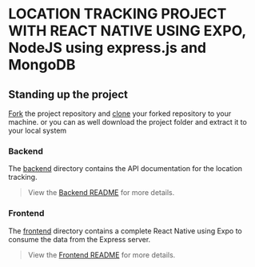 # LOCATION TRACKING PROJECT WITH REACT NATIVE USING EXPO, NodeJS using express.js and MongoDB

## Standing up the project

[Fork](https://help.github.com/en/articles/fork-a-repo) the project repository and [clone](https://help.github.com/en/articles/cloning-a-repository) your forked repository to your machine. or you can as well download the project folder and extract it to your local system

### Backend

The [backend](./track-server/README.md) directory contains the API documentation for the location tracking.

> View the [Backend README](./track-server/README.md) for more details.

### Frontend

The [frontend](./tracks/README.md) directory contains a complete React Native using Expo to consume the data from the Express server. 

> View the [Frontend README](./tracks/README.md) for more details.